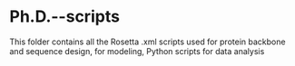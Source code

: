# Ph.D.--scripts
This folder contains all the Rosetta .xml scripts used for protein backbone and sequence design, for modeling, Python scripts for data analysis
